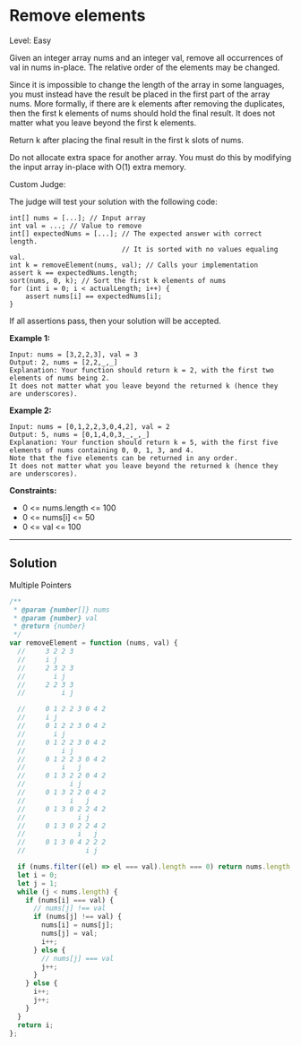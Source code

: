 # Remove elements

Level: Easy

Given an integer array nums and an integer val, remove all occurrences of val in nums in-place. The relative order of the elements may be changed.

Since it is impossible to change the length of the array in some languages, you must instead have the result be placed in the first part of the array nums. More formally, if there are k elements after removing the duplicates, then the first k elements of nums should hold the final result. It does not matter what you leave beyond the first k elements.

Return k after placing the final result in the first k slots of nums.

Do not allocate extra space for another array. You must do this by modifying the input array in-place with O(1) extra memory.

Custom Judge:

The judge will test your solution with the following code:

```
int[] nums = [...]; // Input array
int val = ...; // Value to remove
int[] expectedNums = [...]; // The expected answer with correct length.
                            // It is sorted with no values equaling val.
int k = removeElement(nums, val); // Calls your implementation
assert k == expectedNums.length;
sort(nums, 0, k); // Sort the first k elements of nums
for (int i = 0; i < actualLength; i++) {
    assert nums[i] == expectedNums[i];
}
```

If all assertions pass, then your solution will be accepted.

**Example 1:**

```
Input: nums = [3,2,2,3], val = 3
Output: 2, nums = [2,2,_,_]
Explanation: Your function should return k = 2, with the first two elements of nums being 2.
It does not matter what you leave beyond the returned k (hence they are underscores).
```

**Example 2:**

```
Input: nums = [0,1,2,2,3,0,4,2], val = 2
Output: 5, nums = [0,1,4,0,3,_,_,_]
Explanation: Your function should return k = 5, with the first five elements of nums containing 0, 0, 1, 3, and 4.
Note that the five elements can be returned in any order.
It does not matter what you leave beyond the returned k (hence they are underscores).
```

**Constraints:**

- 0 <= nums.length <= 100
- 0 <= nums[i] <= 50
- 0 <= val <= 100

<hr />

## Solution

Multiple Pointers

```js
/**
 * @param {number[]} nums
 * @param {number} val
 * @return {number}
 */
var removeElement = function (nums, val) {
  //     3 2 2 3
  //     i j
  //     2 3 2 3
  //       i j
  //     2 2 3 3
  //         i j

  //     0 1 2 2 3 0 4 2
  //     i j
  //     0 1 2 2 3 0 4 2
  //       i j
  //     0 1 2 2 3 0 4 2
  //         i j
  //     0 1 2 2 3 0 4 2
  //         i   j
  //     0 1 3 2 2 0 4 2
  //           i j
  //     0 1 3 2 2 0 4 2
  //           i   j
  //     0 1 3 0 2 2 4 2
  //             i j
  //     0 1 3 0 2 2 4 2
  //             i   j
  //     0 1 3 0 4 2 2 2
  //               i j

  if (nums.filter((el) => el === val).length === 0) return nums.length;
  let i = 0;
  let j = 1;
  while (j < nums.length) {
    if (nums[i] === val) {
      // nums[j] !== val
      if (nums[j] !== val) {
        nums[i] = nums[j];
        nums[j] = val;
        i++;
      } else {
        // nums[j] === val
        j++;
      }
    } else {
      i++;
      j++;
    }
  }
  return i;
};
```
